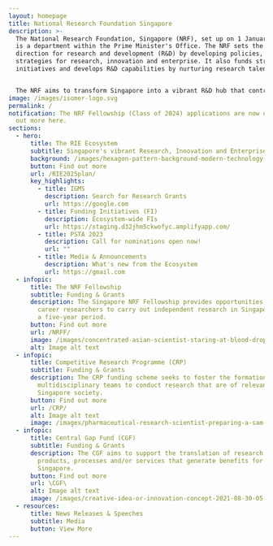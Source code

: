 ```yaml
---
layout: homepage
title: National Research Foundation Singapore
description: >-
  The National Research Foundation, Singapore (NRF), set up on 1 January 2006,
  is a department within the Prime Minister's Office. The NRF sets the national
  direction for research and development (R&D) by developing policies, plans and
  strategies for research, innovation and enterprise. It also funds strategic
  initiatives and develops R&D capabilities by nurturing research talent.


  The NRF aims to transform Singapore into a vibrant R&D hub that contributes toward a knowledge-intensive, innovative and entrepreneurial economy; and make Singapore a magnet for excellence in science and innovation.
image: /images/isomer-logo.svg
permalink: /
notification: The NRF Fellowship (Class of 2024) applications are now open! Find
  out more here.
sections:
  - hero:
      title: The RIE Ecosystem
      subtitle: Singapore's vibrant Research, Innovation and Enterprise (RIE) Ecosystem
      background: /images/hexagon-pattern-background-modern-technology-and-2022-12-16-11-09-48-utc.jpg
      button: Find out more
      url: /RIE2025plan/
      key_highlights:
        - title: IGMS
          description: Search for Research Grants
          url: https://google.com
        - title: Funding Initiatives (FI)
          description: Ecosystem-wide FIs
          url: https://staging.d32jhm5ckwofyc.amplifyapp.com/
        - title: PSTA 2023
          description: Call for nominations open now!
          url: ""
        - title: Media & Announcements
          description: What's new from the Ecosystem
          url: https://gmail.com
  - infopic:
      title: The NRF Fellowship
      subtitle: Funding & Grants
      description: The Singapore NRF Fellowship provides opportunities for early
        career researchers to carry out independent research in Singapore, over
        a five-year period.
      button: Find out more
      url: /NRFF/
      image: /images/concentrated-asian-scientist-staring-at-blood-drop-2021-09-03-15-40-19-utc.jpg
      alt: Image alt text
  - infopic:
      title: Competitive Research Programme (CRP)
      subtitle: Funding & Grants
      description: The CRP funding scheme seeks to foster the formation of
        multidisciplinary teams to conduct research that are of relevance to
        Singapore society.
      button: Find out more
      url: /CRP/
      alt: Image alt text
      image: /images/pharmaceutical-research-scientist-preparing-a-sam-2022-03-07-23-55-55-utc.jpg
  - infopic:
      title: Central Gap Fund (CGF)
      subtitle: Funding & Grants
      description: The CGF aims to support the translation of research outcomes into
        products, processes and/or services that generate benefits for
        Singapore.
      button: Find out more
      url: \CGF\
      alt: Image alt text
      image: /images/creative-idea-or-innovation-concept-2021-08-30-05-58-22-utc.jpg
  - resources:
      title: News Releases & Speeches
      subtitle: Media
      button: View More
---
```

